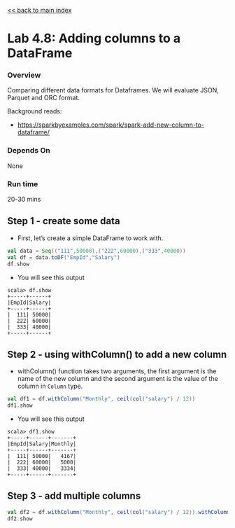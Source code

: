 <link rel='stylesheet' href='../assets/css/main.css'/>

[<< back to main index](../README.md)

# Lab 4.8: Adding columns to a DataFrame

### Overview
Comparing different data formats for Dataframes.  We will evaluate JSON, Parquet and ORC format.

Background reads:

* https://sparkbyexamples.com/spark/spark-add-new-column-to-dataframe/

### Depends On
None

### Run time
20-30 mins

## Step 1 - create some data

* First, let’s create a simple DataFrame to work with.
```scala
val data = Seq(("111",50000),("222",60000),("333",40000))
val df = data.toDF("EmpId","Salary")
df.show
```

* You will see this output
```text
scala> df.show
+-----+------+
|EmpId|Salary|
+-----+------+
|  111| 50000|
|  222| 60000|
|  333| 40000|
+-----+------+
```

## Step 2 - using withColumn() to add a new column

* withColumn() function takes two arguments, the first argument is the name of the new column and the second argument is the value of the column in `Column` type.

```scala
val df1 = df.withColumn("Monthly", ceil(col("salary") / 12))
df1.show
```
* You will see this output
```text
scala> df1.show
+-----+------+-------+
|EmpId|Salary|Monthly|
+-----+------+-------+
|  111| 50000|   4167|
|  222| 60000|   5000|
|  333| 40000|   3334|
+-----+------+-------+
```

## Step 3 - add multiple columns

```scala
val df2 = df.withColumn("Monthly", ceil(col("salary") / 12)).withColumn("Hourly",ceil(col("salary") / 2000))
df2.show
```
